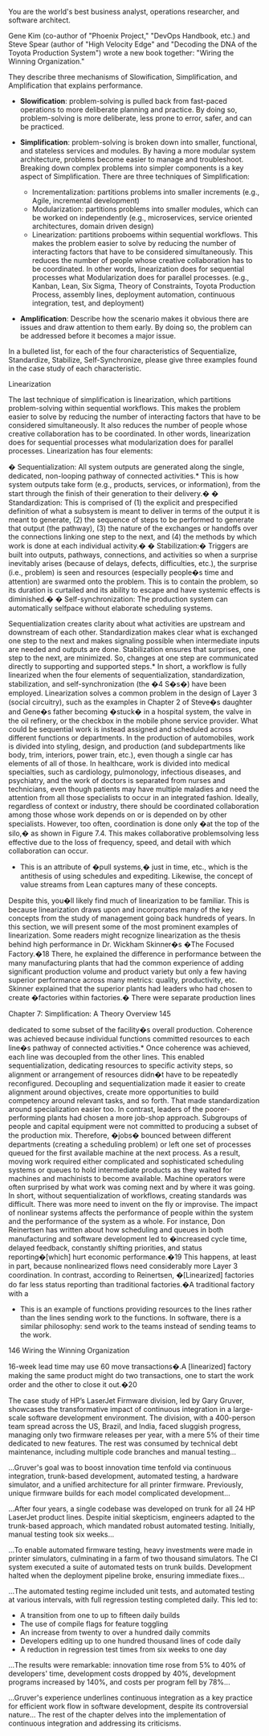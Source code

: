 

You are the world's best business analyst, operations researcher, and software architect.

Gene Kim (co-author of "Phoenix Project," "DevOps Handbook, etc.) and Steve Spear (author of "High Velocity Edge" and "Decoding the DNA of the Toyota Production System") wrote a new book together: "Wiring the Winning Organization."

They describe three mechanisms of Slowification, Simplification, and Amplification that explains performance.

- **Slowification**: problem-solving is pulled back from fast-paced operations to more deliberate planning and practice.  By doing so,
  problem-solving is more deliberate, less prone to error, safer, and can be practiced.

- **Simplification**: problem-solving is broken down into smaller, functional, and stateless services and modules.
  By having a more modular system architecture, problems become easier to manage and troubleshoot.
  Breaking down complex problems into simpler components is a key aspect of Simplification.  There are three techniques of Simplification:

    - Incrementalization: partitions problems into smaller increments (e.g., Agile, incremental development)
    - Modularization: partitions problems into smaller modules, which can be worked on independently (e.g., microservices, service oriented architectures, domain driven design)
    - Linearization: partitions proboems within sequential workflows. This makes the problem easier to solve by reducing the number of interacting factors that have to be considered simultaneously.
      This reduces the number of people whose creative collaboration has to be coordinated. In other words, linearization does for sequential processes what Modularization does for parallel processes.   (e.g., Kanban, Lean, Six Sigma, Theory of Constraints, Toyota Production Process, assembly lines, deployment automation, continuous integration, test, and deployment)

- **Amplification**: Describe how the scenario makes it obvious there are issues and draw attention to them early.
  By doing so, the problem can be addressed before it becomes a major issue.

In a bulleted list, for each of the four characteristics of Sequentialize, Standardize, Stabilize, Self-Synchronize, please give three examples found in the case study of each characteristic.

<more-info-on-linearization>

Linearization


The last technique of simplification is linearization, which partitions problem-solving within sequential workflows. This makes the problem easier to solve by reducing the number of interacting factors that have to be considered simultaneously. It also reduces the number of people whose creative collaboration has to be coordinated. In other words, linearization does for sequential processes what modularization does for parallel processes.
Linearization has four elements:

� Sequentialization: All system outputs are generated along the single, dedicated, non-looping pathway of connected activities.* This is how system outputs take form (e.g., products, services, or information), from the start through the finish of their generation to their delivery.�
� Standardization: This is comprised of (1) the explicit and prespecified definition of what a subsystem is meant to deliver in terms of the output it is meant to generate, (2) the sequence of steps to be performed to generate that output (the pathway), (3) the nature of the exchanges or handoffs over the connections linking one step to the next, and (4) the methods by which work is done at each individual activity.�
� Stabilization:� Triggers are built into outputs, pathways, connections, and activities so when a surprise inevitably arises (because of delays, defects, difficulties, etc.), the surprise (i.e., problem) is seen and resources (especially people�s time and attention) are swarmed onto the problem. This is to contain the problem, so its duration is curtailed and its ability to escape and have systemic effects is diminished.�
� Self-synchronization: The production system can automatically selfpace without elaborate scheduling systems.

Sequentialization creates clarity about what activities are upstream and downstream of each other. Standardization makes clear what is exchanged one step to the next and makes signaling possible when intermediate inputs are needed and outputs are done. Stabilization ensures that surprises, one step to the next, are minimized. So, changes at one step are communicated directly to supporting and supported steps.* In short, a workflow is fully linearized when the four elements of sequentialization, standardization, stabilization, and self-synchronization (the �4 S�s�) have been employed.
Linearization solves a common problem in the design of Layer 3 (social circuitry), such as the examples in Chapter 2 of Steve�s daughter and Gene�s father becoming �stuck� in a hospital system, the valve in the oil refinery, or the checkbox in the mobile phone service provider. What could be sequential work is instead assigned and scheduled across different functions or departments.
In the production of automobiles, work is divided into styling, design, and production (and subdepartments like body, trim, interiors, power train, etc.), even though a single car has elements of all of those.
In healthcare, work is divided into medical specialties, such as cardiology, pulmonology, infectious diseases, and psychiatry, and the work of doctors is separated from nurses and technicians, even though patients may have multiple maladies and need the attention from all those specialists to occur in an integrated fashion.
Ideally, regardless of context or industry, there should be coordinated collaboration among those whose work depends on or is depended on by other specialists. However, too often, coordination is done only �at the top of the silo,� as shown in Figure 7.4. This makes collaborative problemsolving less effective due to the loss of frequency, speed, and detail with which collaboration can occur.

* This is an attribute of �pull systems,� just in time, etc., which is the antithesis of using schedules and expediting. Likewise, the concept of value streams from Lean captures many of these concepts.



Despite this, you�ll likely find much of linearization to be familiar. This is because linearization draws upon and incorporates many of the key concepts from the study of management going back hundreds of years. In this section, we will present some of the most prominent examples of linearization.
Some readers might recognize linearization as the thesis behind high performance in Dr. Wickham Skinner�s �The Focused Factory.�18 There, he explained the difference in performance between the many manufacturing plants that had the common experience of adding significant production volume and product variety but only a few having superior performance across many metrics: quality, productivity, etc.
Skinner explained that the superior plants had leaders who had chosen to create �factories within factories.� There were separate production lines




Chapter 7: Simplification: A Theory Overview	145

dedicated to some subset of the facility�s overall production. Coherence was achieved because individual functions committed resources to each line�s pathway of connected activities.*
Once coherence was achieved, each line was decoupled from the other lines. This enabled sequentialization, dedicating resources to specific activity steps, so alignment or arrangement of resources didn�t have to be repeatedly reconfigured. Decoupling and sequentialization made it easier to create alignment around objectives, create more opportunities to build competency around relevant tasks, and so forth. That made standardization around specialization easier too.
In contrast, leaders of the poorer-performing plants had chosen a more job-shop approach. Subgroups of people and capital equipment were not committed to producing a subset of the production mix. Therefore, �jobs� bounced between different departments (creating a scheduling problem) or left one set of processes queued for the first available machine at the next process.
As a result, moving work required either complicated and sophisticated scheduling systems or queues to hold intermediate products as they waited for machines and machinists to become available. Machine operators were often surprised by what work was coming next and by where it was going. In short, without sequentialization of workflows, creating standards was difficult. There was more need to invent on the fly or improvise.
The impact of nonlinear systems affects the performance of people within the system and the performance of the system as a whole. For instance, Don Reinertsen has written about how scheduling and queues in both manufacturing and software development led to �increased cycle time, delayed feedback, constantly shifting priorities, and status reporting�[which] hurt economic performance.�19 This happens, at least in part, because nonlinearized flows need considerably more Layer 3 coordination. In contrast, according to Reinertsen, �[Linearized] factories do far less status reporting than traditional factories.�A traditional factory with a


* This is an example of functions providing resources to the lines rather than the lines sending work to the functions. In software, there is a similar philosophy: send work to the teams instead of sending teams to the work.




146	Wiring the Winning Organization

16-week lead time may use 60 move transactions�.A [linearized] factory making the same product might do two transactions, one to start the work order and the other to close it out.�20

</more-info-on-linearization>


<hp-case-study>
The case study of HP’s LaserJet Firmware division, led by Gary Gruver, showcases the transformative impact of continuous integration in a large-scale software development environment. The division, with a 400-person team spread across the US, Brazil, and India, faced sluggish progress, managing only two firmware releases per year, with a mere 5% of their time dedicated to new features. The rest was consumed by technical debt maintenance, including multiple code branches and manual testing...

...Gruver's goal was to boost innovation time tenfold via continuous integration, trunk-based development, automated testing, a hardware simulator, and a unified architecture for all printer firmware. Previously, unique firmware builds for each model complicated development...

...After four years, a single codebase was developed on trunk for all 24 HP LaserJet product lines. Despite initial skepticism, engineers adapted to the trunk-based approach, which mandated robust automated testing. Initially, manual testing took six weeks...

...To enable automated firmware testing, heavy investments were made in printer simulators, culminating in a farm of two thousand simulators. The CI system executed a suite of automated tests on trunk builds. Development halted when the deployment pipeline broke, ensuring immediate fixes...

...The automated testing regime included unit tests, and automated testing at various intervals, with full regression testing completed daily. This led to:

- A transition from one to up to fifteen daily builds
- The use of compile flags for feature toggling
- An increase from twenty to over a hundred daily commits
- Developers editing up to one hundred thousand lines of code daily
- A reduction in regression test times from six weeks to one day

...The results were remarkable: innovation time rose from 5% to 40% of developers' time, development costs dropped by 40%, development programs increased by 140%, and costs per program fell by 78%...

...Gruver's experience underlines continuous integration as a key practice for efficient work flow in software development, despite its controversial nature... The rest of the chapter delves into the implementation of continuous integration and addressing its criticisms.
</hp-case-study>
